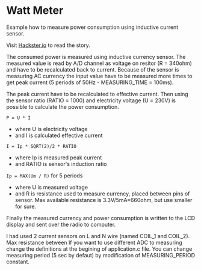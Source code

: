 # Watt Meter

Example how to measure power consumption using inductive current sensor.

Visit [Hackster.io](https://www.hackster.io/matejus/wattmetter-with-bigclown-a0ec12) to read the story.

The consumed power is measured using inductive currency sensor. The measured value is read by A/D channel as voltage on resitor (R = 340ohm) and have to be recalculated back to current. Because of the sensor is measuring AC currency the input value have to be measured more times to get peak current (5 periods of 50Hz - MEASURING_TIME = 100ms).

The peak current have to be recalculated to effective current. Then using the sensor ratio (RATIO = 1000) and electricity voltage (U = 230V) is possible to calculate the power consumption.

`P = U * I`

- where U is electricity voltage
- and I is calculated effective current

`I = Ip * SQRT(2)/2 * RATIO`

- where Ip is measured peak current
- and RATIO is sensor's induction ratio

`Ip = MAX(Um / R)` for 5 periods

- where U is measured voltage
- and R is resistance used to measure currency, placed between pins of sensor. Max available resistance is 3.3V/5mA=660ohm, but use smaller for sure. 

Finally the measured currency and power consumption is written to the LCD display and sent over the radio to computer.

I had used 2 current sensors on L and N wire (named COIL_1 and COIL_2). Max resistance between 
If you want to use different ADC to measuring change the definitions at the begining of application.c file. You can change measuring period (5 sec by defaut) by modification of MEASURING_PERIOD constant.

